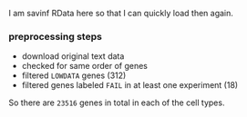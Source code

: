 I am savinf RData here so that I can quickly load then again. 

### preprocessing steps

- download original text data
- checked for same order of genes 
- filtered `LOWDATA` genes (312)
- filtered genes labeled `FAIL` in at least one experiment (18)


So there are `23516` genes in total in each of the cell types. 
